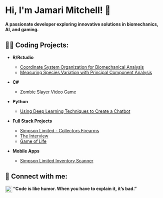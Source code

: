 <h1>Hi, I'm Jamari Mitchell! 👋</h1>
<p><b>A passionate developer exploring innovative solutions in biomechanics, AI, and gaming.</b></p>

<h2>👨‍💻 Coding Projects:</h2>

- <b>R/Rstudio</b>
  - [Coordinate System Organization for Biomechanical Analysis](https://github.com/yaboijams/Coordinate-System-Organization-for-Biomechanical-Analysis/blob/main/README.md)
  - [Measuring Species Variation with Principal Component Analysis](https://github.com/yaboijams/Measuring-Variation-with-Principal-Component-Analysis)

- <b>C#</b>
  - [Zombie Slayer Video Game](https://github.com/yaboijams/Zombie-Slayer-Unity-Project)

- <b>Python</b>
  - [Using Deep Learning Techniques to Create a Chatbot](https://github.com/yaboijams/Chat-Bot)

- <b>Full Stack Projects</b>
  - [Simpson Limited - Collectors Firearms](https://simpsonltd.web.app/)
  - [The Interview](https://theinterview.info/)
  - [Game of Life](https://gameoflife-eosin.vercel.app/)

- <b>Mobile Apps</b>
  - [Simpson Limited Inventory Scanner](https://github.com/yaboijams/SimpsonLtdInvScanner/)

<h2>🤳 Connect with me:</h2>

<a href="https://www.linkedin.com/in/jamari-mitchell-5217bb23a/">
  <img align="left" alt="Jamari Mitchell | LinkedIn" width="22px" src="https://cdn.jsdelivr.net/npm/simple-icons@v3/icons/linkedin.svg" />
</a>

<p><b>“Code is like humor. When you have to explain it, it’s bad.”</b></p>

<!--
**joshmadakor1/joshmadakor1** is a ✨ _special_ ✨ repository because its `README.md` (this file) appears on your GitHub profile.

Here are some ideas to get you started:

- 🔭 I’m currently working on ...
- 🌱 I’m currently learning ...
- 👯 I’m looking to collaborate on ...
- 🤔 I’m looking for help with ...
- 💬 Ask me about ...
- 📫 How to reach me: ...
- 😄 Pronouns: ...
- ⚡ Fun fact: ...
-->
